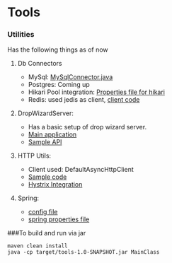 # Tools
### Utilities

Has the following things as of now
1. Db Connectors
   - MySql: [MySqlConnector.java](src/main/java/DBClients/MySqlConnector.java)
   - Postgres: Coming up
   - Hikari Pool integration: [Properties file for hikari](src/main/resources/psql.datasource.properties)
   - Redis: used jedis as client, [client code](src/main/java/redis/RedisClient.java)

2. DropWizardServer:
   - Has a basic setup of drop wizard server.
   - [Main application](src/main/java/DropWizard/DropWizardApplication.java)
   - [Sample API](src/main/java/DropWizard/resource/SimpleAPI.java)
 
3. HTTP Utils:
   - Client used: DefaultAsyncHttpClient
   - [Sample code](src/main/java/HTTPUtils/HTTPCaller.java)
   - [Hystrix Integration](src/main/java/HTTPUtils/CommandExecutor.java)

4. Spring:
   - [config file](src/main/resources/application-context.xml)
   - [spring properties file](src/main/resources/spring.properties)



###To build and run via jar
```
maven clean install
java -cp target/tools-1.0-SNAPSHOT.jar MainClass
```
